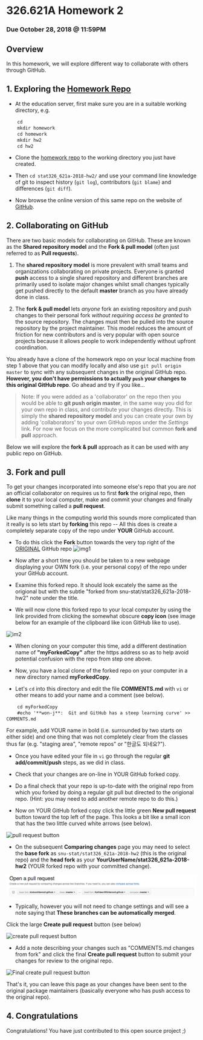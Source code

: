 # 326.621A Homework 2

### Due October 28, 2018 @ 11:59PM

## Overview

In this homework, we will explore different way to collaborate with others through GitHub.


## 1. Exploring the [Homework Repo](https://github.com/snu-stat/stat326_621a-2018-hw2)

- At the education server, first make sure you are in a suitable working directory, e.g. 
```
    cd
    mkdir homework
    cd homework
    mkdir hw2
    cd hw2
```

- Clone the [homework repo](https://github.com/snu-stat/stat326_621a-2018-hw2) to the working directory you just have created.

- Then `cd stat326_621a-2018-hw2/` and use your command line knowledge of git to inspect history (`git log`), contributors (`git blame`) and differences (`git diff`).

- Now browse the online version of this same repo on the website of [GitHub](https://github.com/snu-stat/stat326_621a-2018-hw2).



## 2. Collaborating on GitHub

There are two basic models for collaborating on GitHub. 
These are known as the **Shared repository model** and the **Fork & pull model** (often just referred to as **Pull requests**).


1. The **shared repository model** is more prevalent with small teams and organizations collaborating on private projects. Everyone is granted **push** access to a single shared repository and different branches are primarily used to isolate major changes whilst small changes typically get pushed directly to the default **master** branch as you have already done in class.


2. The **fork & pull model** lets _anyone_ fork an existing repository and push changes to their personal fork _without requiring access be granted_ to the source repository. The changes must then be pulled into the source repository by the project maintainer. This model reduces the amount of friction for new contributors and is very popular with open source projects because it allows people to work independently without upfront coordination.


You already have a clone of the homework repo on your local machine from step 1 above that you can modify locally and also use `git pull origin master` to sync with any subsequent changes in the original GitHub repo. **However, you don't have permissions to actually `push` your changes to this original GitHub repo**. Go ahead and try if you like...

> Note: If you were added as a 'collaborator' on the repo then you would be able to **git push origin master**, in the same way you did for your own repo in class, and contribute your changes directly. This is simply the **shared repository model** and you can create your own by adding 'collaborators' to your own GitHub repos under the *Settings* link. For now we focus on the more complicated but common **fork and pull** approach. 


Below we will explore the **fork & pull** approach as it can be used with any public repo on GitHub.



## 3. Fork and pull

To get your changes incorporated into someone else's repo that you are *not* an official collaborator on requires us to first **fork** the original repo, then **clone** it to your local computer, make and commit your changes and finally submit something called a **pull request**.

Like many things in the computing world this sounds more complicated than it really is so lets start by **forking** this repo -- All this does is create a completely separate copy of the repo under **YOUR** GitHub account.

- To do this click the **Fork** button towards the very top right of the [ORIGINAL](https://github.com/snu-stat/stat326_621a-2018-hw2) GitHub repo 
![img1](https://help.github.com/assets/images/help/repository/fork_button.jpg)

- Now after a short time you should be taken to a new webpage displaying your OWN fork (i.e. your personal copy) of the repo under your GitHub account.

- Examine this forked repo. It should look excately the same as the origional but with the subtle "forked from snu-stat/stat326_621a-2018-hw2" note under the title.

- We will now clone this forked repo to your local computer by using the link provided from clicking the somewhat obscure **copy icon** (see image below for an example of the clipboard like icon GitHub like to use).

![im2](https://help.github.com/assets/images/help/repository/clone-repo-clone-url-button.png)

-  When cloning on your computer this time, add a different destination name of **"myForkedCopy"** after the https address so as to help avoid potential confusion with the repo from step one above.

- Now, you have a local clone of the forked repo on your computer in a new directory named **myForkedCopy**.

- Let's `cd` into this directory and edit the file **COMMENTS.md** with `vi` or other means to add your name and a comment (see below). 

```
    cd myForkedCopy
    #echo '**won-j**:  Git and GitHub has a steep learning curve' >> COMMENTS.md
```

For example, add YOUR name in bold (i.e. surrounded by two starts on either side) and one thing that was not completely clear from the classes thus far (e.g. "staging area", "remote repos" or "한글도 되네요?").


- Once you have edited your file in `vi` go through the regular **git add/commit/push** steps, as we did in class.

- Check that your changes are on-line in YOUR GitHub forked copy.

- Do a final check that your repo is up-to-date with the original repo from which you forked by doing a regular git pull but directed to the origional repo. (Hint: you may need to add another remote repo to do this.)

- Now on YOUR GitHub forked copy click the little green **New pull request** button toward the top left of the page. This looks a bit like a small icon that has the two little curved white arrows (see below).

![pull request button](https://help.github.com/assets/images/help/pull_requests/pull-request-start-review-button.png)

- On the subsequent **Comparing changes** page you may need to select the **base fork** as `snu-stat/stat326_621a-2018-hw2` (this is the original repo) and the **head fork** as your **YourUserName/stat326_621a-2018-hw2** (YOUR forked repo with your committed change). 

![merge across forks](./pullrequest.png)  

- Typically, however you will not need to change settings and will see a note saying that **These branches can be automatically merged**. 

Click the large **Create pull request** button (see below)

![create pull request button](https://help.github.com/assets/images/help/pull_requests/pull-request-click-to-create.png)

- Add a note describing your changes such as "COMMENTS.md changes from fork" and click the final **Create pull request** button to submit your changes for review to the original repo.

![Final create pull request button](https://help.github.com/assets/images/help/pull_requests/pullrequest-send.png)


That's it, you can leave this page as your changes have been sent to the original package maintainers (basically everyone who has push access to the original repo). 


## 4. Congratulations

Congratulations! You have just contributed to this open source project ;)



